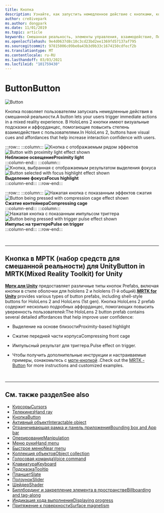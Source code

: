 ```yaml
---
title: Кнопка
description: Узнайте, как запустить немедленное действие с кнопками, которые являются одним из базовых компонентов смешанной реальности.
author: cre8ivepark
ms.author: dongpark
ms.date: 11/01/2019
ms.topic: article
keywords: Смешанная реальность, элементы управления, взаимодействие, Пользовательский интерфейс, UX, гарнитура смешанной реальности, гарнитура Windows Mixed Reality, гарнитура виртуальной реальности, HoloLens, МРТК, набор средств смешанной реальности, кнопка
ms.openlocfilehash: 9e4d0637d8c10c3cd23bd2ee1369fd57137af795
ms.sourcegitcommit: 97815006c09be0a43b3d9b33c1674150cdfecf2b
ms.translationtype: MT
ms.contentlocale: ru-RU
ms.lasthandoff: 03/03/2021
ms.locfileid: "101759430"
---
```

# <a name="button"></a><span data-ttu-id="4d2a5-104">Button</span><span class="sxs-lookup"><span data-stu-id="4d2a5-104">Button</span></span>

![Button](images/UX_Hero_Button.jpg)

<span data-ttu-id="4d2a5-106">Кнопка позволяет пользователям запускать немедленные действия в смешанной реальности.</span><span class="sxs-lookup"><span data-stu-id="4d2a5-106">A button lets your users trigger immediate actions in a mixed reality experience.</span></span> <span data-ttu-id="4d2a5-107">В HoloLens 2 кнопки имеют визуальные подсказки и аффорданцес, помогающие повысить степень взаимодействия с пользователями.</span><span class="sxs-lookup"><span data-stu-id="4d2a5-107">In HoloLens 2, buttons have visual cues and affordances that help increase interaction confidence with users.</span></span> 

:::row:::
    :::column:::
       <span data-ttu-id="4d2a5-108">![Кнопка с отображаемым рядом эффектов](images/UX_Button_Affordance_ProximityLight.jpg)</span><span class="sxs-lookup"><span data-stu-id="4d2a5-108">![Button with proximity light effect shown](images/UX_Button_Affordance_ProximityLight.jpg)</span></span><br>
       <span data-ttu-id="4d2a5-109">**Неблизкое освещение**</span><span class="sxs-lookup"><span data-stu-id="4d2a5-109">**Proximity light**</span></span><br>
    :::column-end:::
    :::column:::
       <span data-ttu-id="4d2a5-110">![Кнопка, выбранная с отображаемым результатом выделения фокуса](images/UX_Button_Affordance_FocusHighlight.jpg)</span><span class="sxs-lookup"><span data-stu-id="4d2a5-110">![Button selected with focus highlight effect shown](images/UX_Button_Affordance_FocusHighlight.jpg)</span></span><br>
        <span data-ttu-id="4d2a5-111">**Выделение фокуса**</span><span class="sxs-lookup"><span data-stu-id="4d2a5-111">**Focus highlight**</span></span><br>
    :::column-end:::
:::row-end:::

:::row:::
    :::column:::
       <span data-ttu-id="4d2a5-112">![Нажатая кнопка с показанным эффектов сжатия](images/UX_Button_Affordance_Compression.jpg)</span><span class="sxs-lookup"><span data-stu-id="4d2a5-112">![Button being pressed with compression cage effect shown](images/UX_Button_Affordance_Compression.jpg)</span></span><br>
       <span data-ttu-id="4d2a5-113">**Сжатие контейнера**</span><span class="sxs-lookup"><span data-stu-id="4d2a5-113">**Compressing cage**</span></span><br>
    :::column-end:::
    :::column:::
       <span data-ttu-id="4d2a5-114">![Нажатая кнопка с показанным импульсом триггера](images/UX_Button_Affordance_Pulse.jpg)</span><span class="sxs-lookup"><span data-stu-id="4d2a5-114">![Button being pressed with trigger pulse effect shown](images/UX_Button_Affordance_Pulse.jpg)</span></span><br>
        <span data-ttu-id="4d2a5-115">**Импульс на триггере**</span><span class="sxs-lookup"><span data-stu-id="4d2a5-115">**Pulse on trigger**</span></span><br>
    :::column-end:::
:::row-end:::

<br>

---

## <a name="button-in-mrtkmixed-reality-toolkit-for-unity"></a><span data-ttu-id="4d2a5-116">Кнопка в МРТК (набор средств для смешанной реальности) для Unity</span><span class="sxs-lookup"><span data-stu-id="4d2a5-116">Button in MRTK(Mixed Reality Toolkit) for Unity</span></span>
<span data-ttu-id="4d2a5-117">**[Мртк для Unity](https://github.com/Microsoft/MixedRealityToolkit-Unity)** предоставляет различные типы кнопок Prefabs, включая кнопки в стиле оболочки для hololens 2 и hololens (1-й общий).</span><span class="sxs-lookup"><span data-stu-id="4d2a5-117">**[MRTK for Unity](https://github.com/Microsoft/MixedRealityToolkit-Unity)** provides various types of button prefabs, including shell-style buttons for HoloLens 2 and HoloLens (1st gen).</span></span> <span data-ttu-id="4d2a5-118">Кнопка HoloLens 2 prefab содержит несколько подробных аффорданцес, помогающих повысить уверенность пользователей:</span><span class="sxs-lookup"><span data-stu-id="4d2a5-118">The HoloLens 2 button prefab contains several detailed affordances that help improve user confidence:</span></span>

* <span data-ttu-id="4d2a5-119">Выделение на основе близости</span><span class="sxs-lookup"><span data-stu-id="4d2a5-119">Proximity-based highlight</span></span>
* <span data-ttu-id="4d2a5-120">Сжатие передней части корпуса</span><span class="sxs-lookup"><span data-stu-id="4d2a5-120">Compressing front cage</span></span>
* <span data-ttu-id="4d2a5-121">Импульсный результат для триггера.</span><span class="sxs-lookup"><span data-stu-id="4d2a5-121">Pulse effect on trigger.</span></span>

* <span data-ttu-id="4d2a5-122">Чтобы получить дополнительные инструкции и настраиваемые примеры, ознакомьтесь с [мртк-кнопкой](https://docs.microsoft.com/windows/mixed-reality/mrtk-docs/features/ux-building-blocks/button.md) .</span><span class="sxs-lookup"><span data-stu-id="4d2a5-122">Check out the [MRTK - Button](https://docs.microsoft.com/windows/mixed-reality/mrtk-docs/features/ux-building-blocks/button.md) for more instructions and customized examples.</span></span>

<br>

---

## <a name="see-also"></a><span data-ttu-id="4d2a5-123">См. также раздел</span><span class="sxs-lookup"><span data-stu-id="4d2a5-123">See also</span></span>

* [<span data-ttu-id="4d2a5-124">Курсоры</span><span class="sxs-lookup"><span data-stu-id="4d2a5-124">Cursors</span></span>](cursors.md)
* [<span data-ttu-id="4d2a5-125">Телекинез</span><span class="sxs-lookup"><span data-stu-id="4d2a5-125">Hand ray</span></span>](point-and-commit.md)
* [<span data-ttu-id="4d2a5-126">Кнопка</span><span class="sxs-lookup"><span data-stu-id="4d2a5-126">Button</span></span>](button.md)
* [<span data-ttu-id="4d2a5-127">Активный объект</span><span class="sxs-lookup"><span data-stu-id="4d2a5-127">Interactable object</span></span>](interactable-object.md)
* [<span data-ttu-id="4d2a5-128">Ограничивающая рамка и панель приложения</span><span class="sxs-lookup"><span data-stu-id="4d2a5-128">Bounding box and App bar</span></span>](app-bar-and-bounding-box.md)
* [<span data-ttu-id="4d2a5-129">Оперирование</span><span class="sxs-lookup"><span data-stu-id="4d2a5-129">Manipulation</span></span>](direct-manipulation.md)
* [<span data-ttu-id="4d2a5-130">Меню руки</span><span class="sxs-lookup"><span data-stu-id="4d2a5-130">Hand menu</span></span>](hand-menu.md)
* [<span data-ttu-id="4d2a5-131">Быстрое меню</span><span class="sxs-lookup"><span data-stu-id="4d2a5-131">Near menu</span></span>](near-menu.md)
* [<span data-ttu-id="4d2a5-132">Коллекция объектов</span><span class="sxs-lookup"><span data-stu-id="4d2a5-132">Object collection</span></span>](object-collection.md)
* [<span data-ttu-id="4d2a5-133">Голосовая команда</span><span class="sxs-lookup"><span data-stu-id="4d2a5-133">Voice command</span></span>](voice-input.md)
* [<span data-ttu-id="4d2a5-134">Клавиатура</span><span class="sxs-lookup"><span data-stu-id="4d2a5-134">Keyboard</span></span>](keyboard.md)
* [<span data-ttu-id="4d2a5-135">Подсказка</span><span class="sxs-lookup"><span data-stu-id="4d2a5-135">Tooltip</span></span>](tooltip.md)
* [<span data-ttu-id="4d2a5-136">Планшет</span><span class="sxs-lookup"><span data-stu-id="4d2a5-136">Slate</span></span>](slate.md)
* [<span data-ttu-id="4d2a5-137">Ползунок</span><span class="sxs-lookup"><span data-stu-id="4d2a5-137">Slider</span></span>](slider.md)
* [<span data-ttu-id="4d2a5-138">Шейдер</span><span class="sxs-lookup"><span data-stu-id="4d2a5-138">Shader</span></span>](shader.md)
* [<span data-ttu-id="4d2a5-139">Биллбординг и закрепление элемента в пространстве</span><span class="sxs-lookup"><span data-stu-id="4d2a5-139">Billboarding and tag-along</span></span>](billboarding-and-tag-along.md)
* [<span data-ttu-id="4d2a5-140">Индикация хода выполнения</span><span class="sxs-lookup"><span data-stu-id="4d2a5-140">Displaying progress</span></span>](progress.md)
* [<span data-ttu-id="4d2a5-141">Притяжение к поверхности</span><span class="sxs-lookup"><span data-stu-id="4d2a5-141">Surface magnetism</span></span>](surface-magnetism.md)
